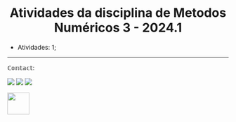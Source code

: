  <h1 align="center"> Atividades da disciplina de Metodos Numéricos 3 - 2024.1 </h1>

- Atividades: 1;

____________________________________________________
ℂ𝕠𝕟𝕥𝕒𝕔𝕥:

<a href="https://www.instagram.com/ashtarts" target="blank"><img src="https://img.shields.io/badge/Instagram-E4405F?style=for-the-badge&logo=instagram&logoColor=white" target="blank"></a>
<a href="mailto:anadelira1001@gmail.com" target="blank"><img src="https://img.shields.io/badge/Gmail-D14836?style=for-the-badge&logo=gmail&logoColor=white" target="blank"></a>
<a href="https://www.linkedin.com/in/ana-lira-1103b7246/" target="blank"><img src="https://img.shields.io/badge/LinkedIn-0077B5?style=for-the-badge&logo=linkedin&logoColor=white" target="blank"></a>
 <div>

<img src="https://github.com/ashtarts/Programacao3/assets/101262493/f2013538-29ee-4ab8-9d0b-4780f9811503" width="50" />

